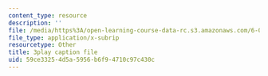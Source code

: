 ```yaml
---
content_type: resource
description: ''
file: /media/https%3A/open-learning-course-data-rc.s3.amazonaws.com/6-004-computation-structures-spring-2017/59ce33254d5a5956b6f94710c97c430c_ffgPLOLPCYU.vtt
file_type: application/x-subrip
resourcetype: Other
title: 3play caption file
uid: 59ce3325-4d5a-5956-b6f9-4710c97c430c
---
```

